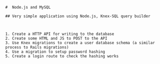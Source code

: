    
   
    #  Node.js and MySQL
    
    ## Very simple application using Node.js, Knex-SQL query builder
    

 
    1. Create a HTTP API for writing to the database
    2. Create some HTML and JS to POST to the API
    3. Use Knex migrations to create a user database schema (a similar process to Rails migrations)
    4. Use a migration to setup password hashing
    5. Create a login route to check the hashing works
    
    